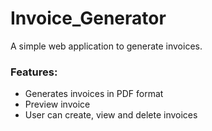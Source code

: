 # Invoice_Generator  

A simple web application to generate invoices.  

### Features:
- Generates invoices in PDF format
- Preview invoice
- User can create, view and delete invoices
